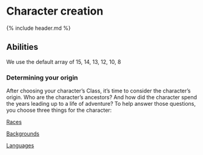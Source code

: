 # Character creation

{% include header.md %}



## Abilities
We use the default array of 15, 14, 13, 12, 10, 8


### Determining your origin
After choosing your character’s Class, it’s time
to consider the character’s origin. Who are the
character’s ancestors? And how did the
character spend the years leading up to a life of
adventure? To help answer those questions, you
choose three things for the character:

[Races](races "title")

[Backgrounds](background "title")

[Languages](languages "title")
